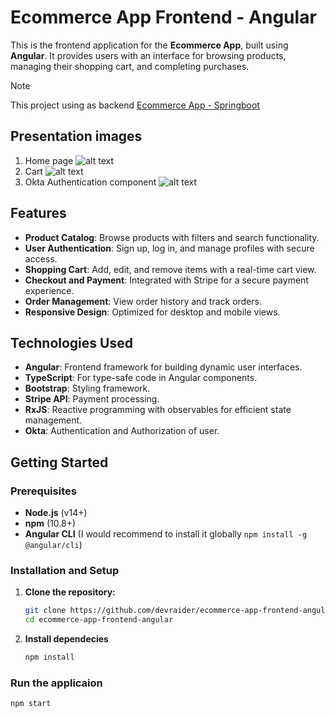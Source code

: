 # Ecommerce App Frontend - Angular

This is the frontend application for the **Ecommerce App**, built using **Angular**. It provides users with an interface for browsing products, managing their shopping cart, and completing purchases.

> [!note]
> This project using as backend [Ecommerce App - Springboot](https://github.com/devraider/ecommerce-app-backend-springboot)

## Presentation images
1. Home page
   ![alt text](image.png)
2. Cart
   ![alt text](image-1.png)
3. Okta Authentication component
   ![alt text](image-2.png)
## Features

- **Product Catalog**: Browse products with filters and search functionality.
- **User Authentication**: Sign up, log in, and manage profiles with secure access.
- **Shopping Cart**: Add, edit, and remove items with a real-time cart view.
- **Checkout and Payment**: Integrated with Stripe for a secure payment experience.
- **Order Management**: View order history and track orders.
- **Responsive Design**: Optimized for desktop and mobile views.

## Technologies Used

- **Angular**: Frontend framework for building dynamic user interfaces.
- **TypeScript**: For type-safe code in Angular components.
- **Bootstrap**: Styling framework.
- **Stripe API**: Payment processing.
- **RxJS**: Reactive programming with observables for efficient state management.
- **Okta**: Authentication and Authorization of user.

## Getting Started

### Prerequisites
- **Node.js** (v14+) 
- **npm** (10.8+)
- **Angular CLI** (I would recommend to install it globally `npm install -g @angular/cli`)

### Installation and Setup

1. **Clone the repository:**
   ```bash
   git clone https://github.com/devraider/ecommerce-app-frontend-angular.git
   cd ecommerce-app-frontend-angular

2. **Install dependecies**
    ```bash
    npm install
    ```

### Run the applicaion
   ```bash
   npm start
   ```